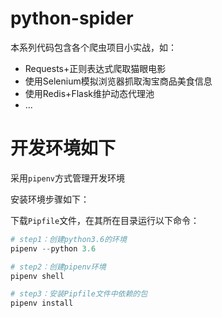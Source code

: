 # python-spider

本系列代码包含各个爬虫项目小实战，如：

- Requests+正则表达式爬取猫眼电影
- 使用Selenium模拟浏览器抓取淘宝商品美食信息
- 使用Redis+Flask维护动态代理池
- ...

# 开发环境如下

采用`pipenv`方式管理开发环境

安装环境步骤如下：

下载`Pipfile`文件，在其所在目录运行以下命令：

```python
# step1：创建python3.6的环境
pipenv --python 3.6

# step2：创建pipenv环境
pipenv shell

# step3：安装Pipfile文件中依赖的包
pipenv install
```


